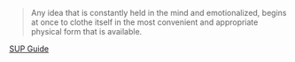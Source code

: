 > Any idea that is constantly held in the mind and emotionalized, begins at once to clothe itself in the most convenient and appropriate physical form that is available.<br>


[SUP Guide](https://sup-guide.netlify.app/)
